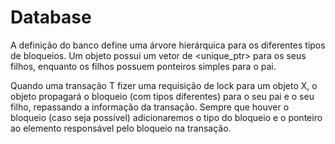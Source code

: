 # Database

A definição do banco define uma árvore hierárquica para os diferentes tipos de bloqueios. Um objeto possui um vetor de <unique_ptr> para os seus filhos, enquanto os filhos possuem ponteiros simples para o pai. 

Quando uma transação T fizer uma requisição de lock para um objeto X, o objeto propagará o bloqueio (com tipos diferentes) para o seu pai e o seu filho, repassando a informação da transação. Sempre que houver o bloqueio (caso seja possível) adicionaremos o tipo do bloqueio e o ponteiro ao elemento responsável pelo bloqueio na transação.

